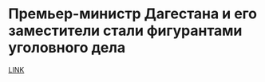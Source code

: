 # Премьер-министр Дагестана и его заместители стали фигурантами уголовного дела



[LINK](https://varlamov.ru/2771615.html)